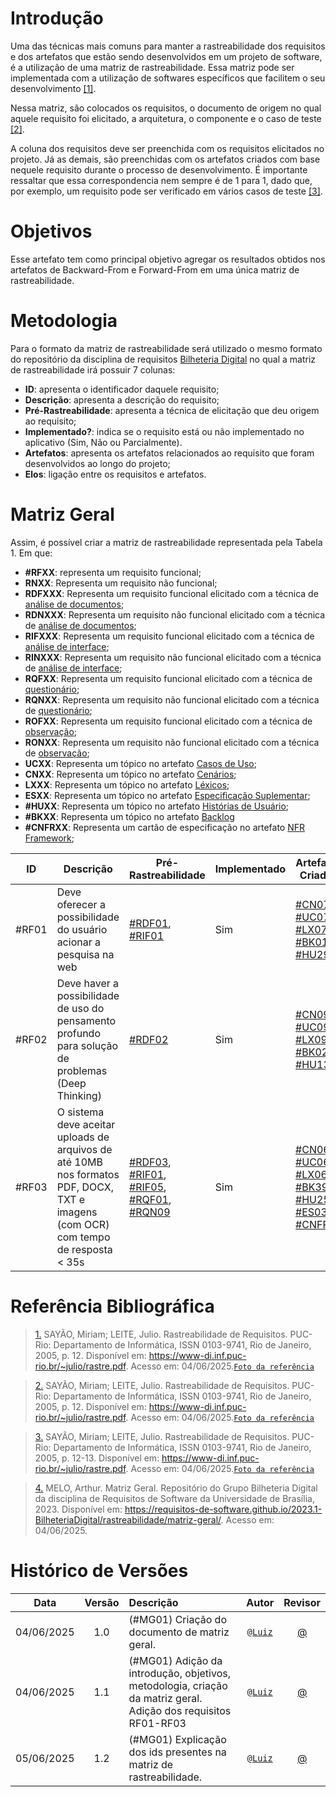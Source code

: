 # Introdução

Uma das técnicas mais comuns para manter a rastreabilidade dos requisitos e dos artefatos que estão sendo desenvolvidos em um projeto de software, é a utilização de uma matriz de rastreabilidade. Essa matriz pode ser implementada com a utilização de softwares específicos que facilitem o seu desenvolvimento <a id="anchor_1" href="#REF1">[1]</a>.

Nessa matriz, são colocados os requisitos, o documento de origem no qual aquele requisito foi elicitado, a arquitetura, o componente e o caso de teste <a id="anchor_2" href="#REF2">[2]</a>.

A coluna dos requisitos deve ser preenchida com os requisitos elicitados no projeto. Já as demais, são preenchidas com os artefatos criados com base nequele requisito durante o processo de desenvolvimento. É importante ressaltar que essa correspondencia nem sempre é de 1 para 1, dado que, por exemplo, um requisito pode ser verificado em vários casos de teste <a id="anchor_3" href="#REF3">[3]</a>.

# Objetivos

Esse artefato tem como principal objetivo agregar os resultados obtidos nos artefatos de Backward-From e Forward-From em uma única matriz de rastreabilidade.

# Metodologia

Para o formato da matriz de rastreabilidade será utilizado o mesmo formato do repositório da disciplina de requisitos [Bilheteria Digital](https://requisitos-de-software.github.io/2023.1-BilheteriaDigital/rastreabilidade/matriz-geral/) no qual a matriz de rastreabilidade irá possuir 7 colunas:

- **ID**: apresenta o identificador daquele requisito;
- **Descrição**: apresenta a descrição do requisito;
- **Pré-Rastreabilidade**: apresenta a técnica de elicitação que deu origem ao requisito;
- **Implementado?**: indica se o requisito está ou não implementado no aplicativo (Sim, Não ou Parcialmente).
- **Artefatos**: apresenta os artefatos relacionados ao requisito que foram desenvolvidos ao longo do projeto;
- **Elos**: ligação entre os requisitos e artefatos.

# Matriz Geral

Assim, é possível criar a matriz de rastreabilidade representada pela Tabela 1. Em que:

- **#RFXX**: representa um requisito funcional;
- **RNXX**: Representa um requisito não funcional;
- **RDFXXX**: Representa um requisito funcional elicitado com a técnica de [análise de documentos](../elicitacao/analise-de-documentos.md);
- **RDNXXX**: Representa um requisito não funcional elicitado com a técnica de [análise de documentos](../elicitacao/analise-de-documentos.md);
- **RIFXXX**: Representa um requisito funcional elicitado com a técnica de [análise de interface](../elicitacao/analise-de-interface.md);
- **RINXXX**: Representa um requisito não funcional elicitado com a técnica de [análise de interface](../elicitacao/analise-de-interface.md);
- **RQFXX**: Representa um requisito funcional elicitado com a técnica de [questionário](../elicitacao/questionario.md);
- **RQNXX**: Representa um requisito não funcional elicitado com a técnica de [questionário](../elicitacao/questionario.md);
- **ROFXX**: Representa um requisito funcional elicitado com a técnica de [observação](../elicitacao/);
- **RONXX**: Representa um requisito não funcional elicitado com a técnica de [observação](../elicitacao/);
- **UCXX**: Representa um tópico no artefato [Casos de Uso](../modelagem/casos-de-uso.md);
- **CNXX**: Representa um tópico no artefato [Cenários](../modelagem/cenarios.md);
- **LXXX**: Representa um tópico no artefato [Léxicos](../modelagem/lexicos.md);
- **ESXX**: Representa um tópico no artefato [Especificação Suplementar](../modelagem/especificacao-suplementar.md);
- **#HUXX**: Representa um tópico no artefato [Histórias de Usuário](../modelagem/historias-de-usuario.md);
- **#BKXX**: Representa um tópico no artefato [Backlog](../modelagem/backlog.md)
- **#CNFRXX**: Representa um cartão de especificação no artefato [NFR Framework](../modelagem/nfr-framework.md);


| ID    | Descrição                        | Pré-Rastreabilidade    |Implementado | Artefatos Criados            |Elos       |
| ----- | -------------------------------- | ---------------------- | ----------- | ---------------------------- | ---------- |
| #RF01 | Deve oferecer a possibilidade do usuário acionar a pesquisa na web | [#RDF01](../elicitacao/analise-de-documentos.md), [#RIF01](../elicitacao/analise-de-interface.md) | Sim | [#CN07](../modelagem/cenarios.md), [#UC07](../modelagem/casos-de-uso.md), [#LX07](../modelagem//lexicos.md), [#BK01](../modelagem/backlog.md), [#HU29](../modelagem/historias-de-usuario.md) | |
| #RF02| Deve haver a possibilidade de uso do pensamento profundo para solução de problemas (Deep Thinking) | [#RDF02](../elicitacao/analise-de-documentos.md) | Sim | [#CN09](../modelagem/cenarios.md), [#UC09](../modelagem/casos-de-uso.md), [#LX09](../modelagem//lexicos.md), [#BK02](../modelagem/backlog.md), [#HU13](../modelagem/historias-de-usuario.md) | |
| #RF03| O sistema deve aceitar uploads de arquivos de até 10MB nos formatos PDF, DOCX, TXT e imagens (com OCR) com tempo de resposta < 35s | [#RDF03](../elicitacao/analise-de-documentos.md), [#RIF01](../elicitacao/analise-de-interface.md), [#RIF05](../elicitacao/analise-de-interface.md), [#RQF01](../elicitacao/questionario.md), [#RQN09](../elicitacao/questionario.md) | Sim | [#CN06](../modelagem/cenarios.md), [#UC06](../modelagem/casos-de-uso.md), [#LX06](../modelagem//lexicos.md), [#BK39](../modelagem/backlog.md), [#HU25](../modelagem/historias-de-usuario.md), [#ES03](../modelagem/especificacao-suplementar.md),  [#CNFR01](../modelagem/nfr-framework.md) | |


# Referência Bibliográfica

> <a id="REF1" href="#anchor_1">1.</a> SAYÃO, Miriam; LEITE, Julio. Rastreabilidade de Requisitos. PUC-Rio: Departamento de Informática, ISSN 0103-9741, Rio de Janeiro, 2005, p. 12.  Disponível em: https://www-di.inf.puc-rio.br/~julio/rastre.pdf. Acesso em: 04/06/2025.[`Foto da referência`](../images/matriz-geral/definicao-matriz-geral.png)


> <a id="REF2" href="#anchor_2">2.</a> SAYÃO, Miriam; LEITE, Julio. Rastreabilidade de Requisitos. PUC-Rio: Departamento de Informática, ISSN 0103-9741, Rio de Janeiro, 2005, p. 12.  Disponível em: https://www-di.inf.puc-rio.br/~julio/rastre.pdf. Acesso em: 04/06/2025.[`Foto da referência`](../images/matriz-geral/componentes-matriz-geral.png)

> <a id="REF3" href="#anchor_3">3.</a> SAYÃO, Miriam; LEITE, Julio. Rastreabilidade de Requisitos. PUC-Rio: Departamento de Informática, ISSN 0103-9741, Rio de Janeiro, 2005, p. 12-13.  Disponível em: https://www-di.inf.puc-rio.br/~julio/rastre.pdf. Acesso em: 04/06/2025.[`Foto da referência`](../images/matriz-geral/explicacao-componentes-matriz-geral.png)

> <a id="REF4" href="#anchor_4">4.</a> MELO, Arthur. Matriz Geral. Repositório do Grupo Bilheteria Digital da disciplina de Requisitos de Software da Universidade de Brasília, 2023. Disponível em: <https://requisitos-de-software.github.io/2023.1-BilheteriaDigital/rastreabilidade/matriz-geral/>. Acesso em: 04/06/2025.


# Histórico de Versões

 Data       | Versão | Descrição                                 | Autor                                      | Revisor                                     |
| :--------: | :----: | :---------------------------------------- | :----------------------------------------: | :----------------------------------------: |
| 04/06/2025 |  1.0   | (#MG01) Criação do documento de matriz geral.| [`@Luiz`](https://github.com/luizfaria1989)   | [@](https://github.com/)  |
| 04/06/2025 |  1.1  | (#MG01) Adição da introdução, objetivos, metodologia, criação da matriz geral. Adição dos requisitos RF01-RF03| [`@Luiz`](https://github.com/luizfaria1989)   | [@](https://github.com/)  |
| 05/06/2025 |  1.2  | (#MG01) Explicação dos ids presentes na matriz de rastreabilidade.| [`@Luiz`](https://github.com/luizfaria1989)   | [@](https://github.com/)  |
